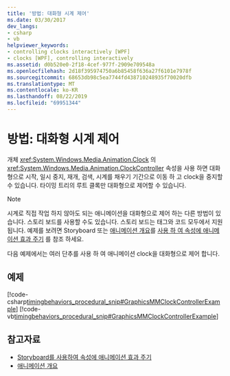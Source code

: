 ```yaml
---
title: '방법: 대화형 시계 제어'
ms.date: 03/30/2017
dev_langs:
- csharp
- vb
helpviewer_keywords:
- controlling clocks interactively [WPF]
- clocks [WPF], controlling interactively
ms.assetid: d0b520e0-2f18-4cef-977f-2909e709548a
ms.openlocfilehash: 2d18f395974750a6b85458f636a27f6101e7978f
ms.sourcegitcommit: 68653db98c5ea7744fd438710248935f70020dfb
ms.translationtype: MT
ms.contentlocale: ko-KR
ms.lasthandoff: 08/22/2019
ms.locfileid: "69951344"
---
```

# <a name="how-to-interactively-control-a-clock"></a>방법: 대화형 시계 제어
개체 <xref:System.Windows.Media.Animation.Clock> 의<xref:System.Windows.Media.Animation.ClockController> 속성을 사용 하면 대화형으로 시작, 일시 중지, 재개, 검색, 시계를 채우기 기간으로 이동 하 고 clock을 중지할 수 있습니다. 타이밍 트리의 루트 클록만 대화형으로 제어할 수 있습니다.  
  
> [!NOTE]
> 시계로 직접 작업 하지 않아도 되는 애니메이션을 대화형으로 제어 하는 다른 방법이 있습니다. 스토리 보드를 사용할 수도 있습니다. 스토리 보드는 태그와 코드 모두에서 지원 됩니다. 예제를 보려면 Storyboard 또는 [애니메이션 개요](animation-overview.md)를 [사용 하 여 속성에 애니메이션 효과 주기](how-to-animate-a-property-by-using-a-storyboard.md) 를 참조 하세요.  
  
 다음 예제에서는 여러 단추를 사용 하 여 애니메이션 clock을 대화형으로 제어 합니다.  
  
## <a name="example"></a>예제  
 [!code-csharp[timingbehaviors_procedural_snip#GraphicsMMClockControllerExample](~/samples/snippets/csharp/VS_Snippets_Wpf/timingbehaviors_procedural_snip/CSharp/ClockControllerExample.cs#graphicsmmclockcontrollerexample)]
 [!code-vb[timingbehaviors_procedural_snip#GraphicsMMClockControllerExample](~/samples/snippets/visualbasic/VS_Snippets_Wpf/timingbehaviors_procedural_snip/visualbasic/clockcontrollerexample.vb#graphicsmmclockcontrollerexample)]  
  
## <a name="see-also"></a>참고자료

- [Storyboard를 사용하여 속성에 애니메이션 효과 주기](how-to-animate-a-property-by-using-a-storyboard.md)
- [애니메이션 개요](animation-overview.md)
